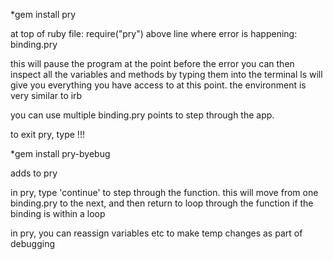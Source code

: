 *gem install pry

at top of ruby file: require("pry")
above line where error is happening: binding.pry

this will pause the program at the point before the error
you can then inspect all the variables and methods by typing them into the terminal
ls will give you everything you have access to at this point.
the environment is very similar to irb

you can use multiple binding.pry points to step through the app.

to exit pry, type !!!


*gem install pry-byebug

adds to pry

in pry, type 'continue' to step through the function.
this will move from one binding.pry to the next, and then return to loop through the function if the binding is within a loop

in pry, you can reassign variables etc to make temp changes as part of debugging
